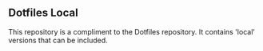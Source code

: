## Dotfiles Local

This repository is a compliment to the Dotfiles repository. It contains 'local' versions that can be included.


